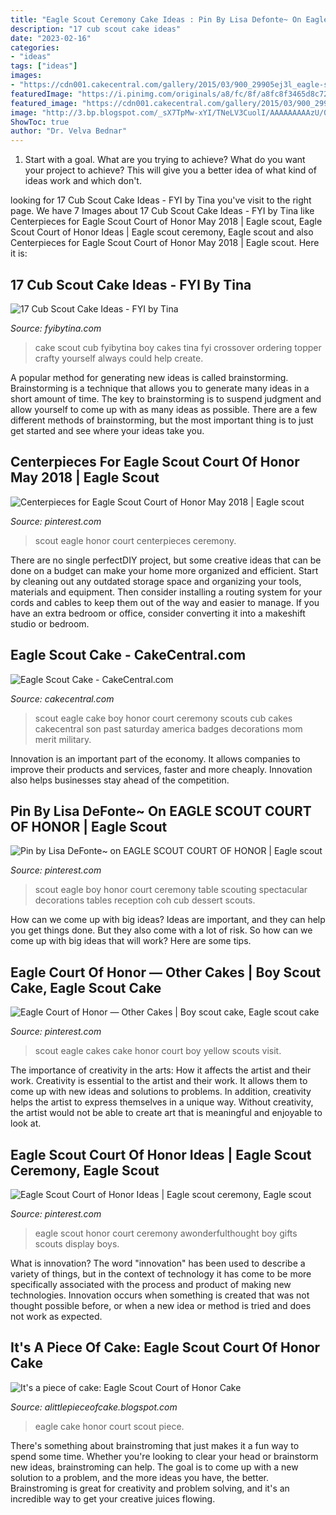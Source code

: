 ```yaml
---
title: "Eagle Scout Ceremony Cake Ideas : Pin By Lisa Defonte~ On Eagle Scout Court Of Honor"
description: "17 cub scout cake ideas"
date: "2023-02-16"
categories:
- "ideas"
tags: ["ideas"]
images:
- "https://cdn001.cakecentral.com/gallery/2015/03/900_29905ej3l_eagle-scout-cake.jpg"
featuredImage: "https://i.pinimg.com/originals/a8/fc/8f/a8fc8f3465d8c725622e91673a24e02b.jpg"
featured_image: "https://cdn001.cakecentral.com/gallery/2015/03/900_29905ej3l_eagle-scout-cake.jpg"
image: "http://3.bp.blogspot.com/_sX7TpMw-xYI/TNeLV3CuolI/AAAAAAAAAzU/0ynyV04ucGM/s1600/Eagle+Court+of+Honor+Cake+001.JPG"
ShowToc: true
author: "Dr. Velva Bednar"
---
```



1. Start with a goal. What are you trying to achieve? What do you want your project to achieve? This will give you a better idea of what kind of ideas work and which don't. 

	

		
looking for 17 Cub Scout Cake Ideas - FYI by Tina you've visit to the right page. We have 7 Images about 17 Cub Scout Cake Ideas - FYI by Tina like Centerpieces for Eagle Scout Court of Honor May 2018 | Eagle scout, Eagle Scout Court of Honor Ideas | Eagle scout ceremony, Eagle scout and also Centerpieces for Eagle Scout Court of Honor May 2018 | Eagle scout. Here it is:
		
    
## 17 Cub Scout Cake Ideas - FYI By Tina

<img loading=lazy src="http://fyibytina.com/wp-content/uploads/2016/02/cub-scout-cake-ideas-7-768x1024.jpg" onerror="this.onerror=null;this.src='https://tse3.mm.bing.net/th?id=OIP.TcnsFJIavNCJpkKfQzsmOgHaJ4&amp;pid=15.1';" alt="17 Cub Scout Cake Ideas - FYI by Tina">

_Source: fyibytina.com_

>cake scout cub fyibytina boy cakes tina fyi crossover ordering topper crafty yourself always could help create. 

	

A popular method for generating new ideas is called brainstorming. Brainstorming is a technique that allows you to generate many ideas in a short amount of time. The key to brainstorming is to suspend judgment and allow yourself to come up with as many ideas as possible. There are a few different methods of brainstorming, but the most important thing is to just get started and see where your ideas take you.

    
## Centerpieces For Eagle Scout Court Of Honor May 2018 | Eagle Scout

<img loading=lazy src="https://i.pinimg.com/originals/9c/57/f4/9c57f451e2cf91d4ca8ce06da0694133.jpg" onerror="this.onerror=null;this.src='https://tse3.mm.bing.net/th?id=OIP.p0WagDANpZlMzgGuLEB2-AHaJ4&amp;pid=15.1';" alt="Centerpieces for Eagle Scout Court of Honor May 2018 | Eagle scout">

_Source: pinterest.com_

>scout eagle honor court centerpieces ceremony. 

	

There are no single perfectDIY project, but some creative ideas that can be done on a budget can make your home more organized and efficient. Start by cleaning out any outdated storage space and organizing your tools, materials and equipment. Then consider installing a routing system for your cords and cables to keep them out of the way and easier to manage. If you have an extra bedroom or office, consider converting it into a makeshift studio or bedroom.

    
## Eagle Scout Cake - CakeCentral.com

<img loading=lazy src="https://cdn001.cakecentral.com/gallery/2015/03/900_29905ej3l_eagle-scout-cake.jpg" onerror="this.onerror=null;this.src='https://tse4.mm.bing.net/th?id=OIP.9I1uYFUj0eA50Amq0GHW5gHaNI&amp;pid=15.1';" alt="Eagle Scout Cake - CakeCentral.com">

_Source: cakecentral.com_

>scout eagle cake boy honor court ceremony scouts cub cakes cakecentral son past saturday america badges decorations mom merit military. 

	

Innovation is an important part of the economy. It allows companies to improve their products and services, faster and more cheaply. Innovation also helps businesses stay ahead of the competition. 

    
## Pin By Lisa DeFonte~ On EAGLE SCOUT COURT OF HONOR | Eagle Scout

<img loading=lazy src="https://i.pinimg.com/originals/a8/fc/8f/a8fc8f3465d8c725622e91673a24e02b.jpg" onerror="this.onerror=null;this.src='https://tse4.mm.bing.net/th?id=OIP.6wbb56gNnfW-Px3Ue8Q0LgHaLH&amp;pid=15.1';" alt="Pin by Lisa DeFonte~ on EAGLE SCOUT COURT OF HONOR | Eagle scout">

_Source: pinterest.com_

>scout eagle boy honor court ceremony table scouting spectacular decorations tables reception coh cub dessert scouts. 

	

How can we come up with big ideas?
Ideas are important, and they can help you get things done. But they also come with a lot of risk. So how can we come up with big ideas that will work? Here are some tips.

    
## Eagle Court Of Honor — Other Cakes | Boy Scout Cake, Eagle Scout Cake

<img loading=lazy src="https://i.pinimg.com/736x/6b/f8/0b/6bf80b5245afde94ab27f0953c3d7d70--yellow-cakes-eagle-scout.jpg" onerror="this.onerror=null;this.src='https://tse2.mm.bing.net/th?id=OIP.6rYdyDRk_Sz6R9Y_VbuMVwHaD8&amp;pid=15.1';" alt="Eagle Court of Honor — Other Cakes | Boy scout cake, Eagle scout cake">

_Source: pinterest.com_

>scout eagle cakes cake honor court boy yellow scouts visit. 

	

The importance of creativity in the arts: How it affects the artist and their work.
Creativity is essential to the artist and their work. It allows them to come up with new ideas and solutions to problems. In addition, creativity helps the artist to express themselves in a unique way. Without creativity, the artist would not be able to create art that is meaningful and enjoyable to look at.

    
## Eagle Scout Court Of Honor Ideas | Eagle Scout Ceremony, Eagle Scout

<img loading=lazy src="https://i.pinimg.com/originals/93/90/47/93904742e9dcd755861d1cfce73ef8d0.jpg" onerror="this.onerror=null;this.src='https://tse2.mm.bing.net/th?id=OIP.BRrttKGzOhjt_kBp5AYcKwHaHm&amp;pid=15.1';" alt="Eagle Scout Court of Honor Ideas | Eagle scout ceremony, Eagle scout">

_Source: pinterest.com_

>eagle scout honor court ceremony awonderfulthought boy gifts scouts display boys. 

	

What is innovation?
The word "innovation" has been used to describe a variety of things, but in the context of technology it has come to be more specifically associated with the process and product of making new technologies. Innovation occurs when something is created that was not thought possible before, or when a new idea or method is tried and does not work as expected.

    
## It&#039;s A Piece Of Cake: Eagle Scout Court Of Honor Cake

<img loading=lazy src="http://3.bp.blogspot.com/_sX7TpMw-xYI/TNeLV3CuolI/AAAAAAAAAzU/0ynyV04ucGM/s1600/Eagle+Court+of+Honor+Cake+001.JPG" onerror="this.onerror=null;this.src='https://tse4.mm.bing.net/th?id=OIP.n5iSPmGf_Ahaj4SNIiaVUgHaJ4&amp;pid=15.1';" alt="It&#039;s a piece of cake: Eagle Scout Court of Honor Cake">

_Source: alittlepieceofcake.blogspot.com_

>eagle cake honor court scout piece. 

	

There's something about brainstroming that just makes it a fun way to spend some time. Whether you're looking to clear your head or brainstorm new ideas, brainstroming can help. The goal is to come up with a new solution to a problem, and the more ideas you have, the better. Brainstroming is great for creativity and problem solving, and it's an incredible way to get your creative juices flowing.

